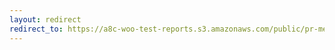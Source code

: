 ```yaml
---
layout: redirect
redirect_to: https://a8c-woo-test-reports.s3.amazonaws.com/public/pr-merge/41576/api/index.html
---
```

